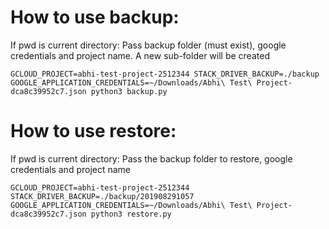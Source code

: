 # How to use backup:
If pwd is current directory:
Pass backup folder (must exist), google credentials and project name. A new sub-folder will be created
```
GCLOUD_PROJECT=abhi-test-project-2512344 STACK_DRIVER_BACKUP=./backup GOOGLE_APPLICATION_CREDENTIALS=~/Downloads/Abhi\ Test\ Project-dca8c39952c7.json python3 backup.py
```
# How to use restore:
If pwd is current directory:
Pass the backup folder to restore, google credentials and project name
```
GCLOUD_PROJECT=abhi-test-project-2512344 STACK_DRIVER_BACKUP=./backup/201908291057 GOOGLE_APPLICATION_CREDENTIALS=~/Downloads/Abhi\ Test\ Project-dca8c39952c7.json python3 restore.py
```
